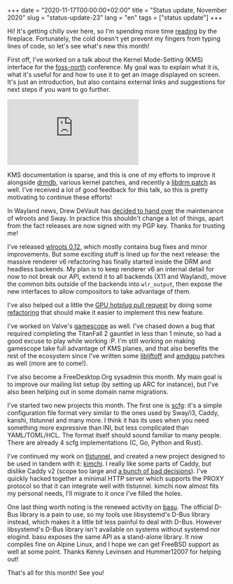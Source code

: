 +++
date = "2020-11-17T00:00:00+02:00"
title = "Status update, November 2020"
slug = "status-update-23"
lang = "en"
tags = ["status update"]
+++

Hi! It's getting chilly over here, so I'm spending more time [reading] by the
fireplace. Fortunately, the cold doesn't yet prevent my fingers from typing
lines of code, so let's see what's new this month!

First off, I've worked on a talk about the Kernel Mode-Setting (KMS) interface
for the [foss-north] conference. My goal was to explain what it is, what it's
useful for and how to use it to get an image displayed on screen. It's just an
introduction, but also contains external links and suggestions for next steps
if you want to go further.

<iframe class="video" sandbox="allow-same-origin allow-scripts allow-popups" src="https://conf.tube/videos/embed/c023f9e8-0bae-4aa1-ac91-bfc5f21c46aa" frameborder="0" allowfullscreen></iframe>

KMS documentation is sparse, and this is one of my efforts to improve it
alongside [drmdb], various kernel patches, and recently a [libdrm patch] as
well. I've received a lot of good feedback for this talk, so this is pretty
motivating to continue these efforts!

In Wayland news, Drew DeVault has [decided to hand over][wlroots-maintenance]
the maintenance of wlroots and Sway. In practice this shouldn't change a lot of
things, apart from the fact releases are now signed with my PGP key. Thanks for
trusting me!

I've released [wlroots 0.12], which mostly contains bug fixes and minor
improvements. But some exciting stuff is lined up for the next release: the
massive renderer v6 refactoring has finally started inside the DRM and headless
backends. My plan is to keep renderer v6 an internal detail for now to not
break our API, extend it to all backends (X11 and Wayland), move the common
bits outside of the backends into `wlr_output`, then expose the new interfaces
to allow compositors to take advantage of them.

I've also helped out a little the [GPU hotplug pull request][wlroots-gpu-hotplug]
by doing some [refactoring][wlroots-session-refactor] that should make it
easier to implement this new feature.

I've worked on Valve's [gamescope] as well. I've chased down a bug that
required completing the TitanFall 2 gauntlet in less than 1 minute, so had a
good excuse to play while working :P. I'm still working on making gamescope
take full advantage of KMS planes, and that also benefits the rest of the
ecosystem since I've written some [libliftoff] and [amdgpu] patches as well
(more are to come!).

I've also become a FreeDesktop.Org sysadmin this month. My main goal is to
improve our mailing list setup (by setting up ARC for instance), but I've also
been helping out in some domain name migrations.

I've started two new projects this month. The first one is [scfg]: it's a
simple configuration file format very similar to the ones used by Sway/i3,
Caddy, kanshi, tlstunnel and many more. I think it has its uses when you need
something more expressive than INI, but less complicated than YAML/TOML/HCL.
The format itself should sound familiar to many people. There are already 4
scfg implementations (C, Go, Python and Rust).

I've continued my work on [tlstunnel], and created a new project designed to
be used in tandem with it: [kimchi]. I really like some parts of Caddy, but
dislike Caddy v2 (scope too large and [a bunch of bad
decisions][caddy-v2-dumb]). I've quickly hacked together a minimal HTTP server
which supports the PROXY protocol so that it can integrate well with tlstunnel.
kimchi now almost fits my personal needs, I'll migrate to it once I've filled
the holes.

One last thing worth noting is the renewed activity on [basu]. The official
D-Bus library is a pain to use, so my tools use libsystemd's D-Bus library
instead, which makes it a little bit less painful to deal with D-Bus. However
libsystemd's D-Bus library isn't available on systems without systemd nor
elogind. basu exposes the same API as a stand-alone library. It now compiles
fine on Alpine Linux, and I hope we can get FreeBSD support as well at some
point. Thanks Kenny Levinsen and Hummer12007 for helping out!

That's all for this month! See you!

[reading]: https://l.sr.ht/ob9s.jpg
[foss-north]: https://foss-north.se/2020ii/speakers-and-talks.html#sser
[drmdb]: https://drmdb.emersion.fr/
[libdrm patch]: https://gitlab.freedesktop.org/mesa/drm/-/merge_requests/72
[wlroots-maintenance]: https://drewdevault.com/2020/10/23/Im-handing-wlroots-and-sway-to-Simon.html
[wlroots 0.12]: https://github.com/swaywm/wlroots/releases/tag/0.12.0
[wlroots-gpu-hotplug]: https://github.com/swaywm/wlroots/pull/2423
[wlroots-session-refactor]: https://github.com/swaywm/wlroots/pull/2465
[gamescope]: https://github.com/Plagman/gamescope
[libliftoff]: https://github.com/emersion/libliftoff
[amdgpu]: https://lists.freedesktop.org/archives/amd-gfx/2020-November/055986.html
[scfg]: https://git.sr.ht/~emersion/scfg
[tlstunnel]: https://sr.ht/~emersion/tlstunnel
[kimchi]: https://sr.ht/~emersion/kimchi/
[caddy-v2-dumb]: https://octodon.social/@emersion/104563230754934208
[basu]: https://github.com/emersion/basu

